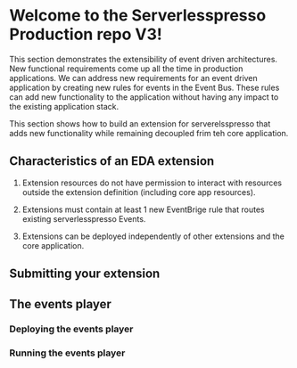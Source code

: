 # Welcome to the Serverlesspresso Production repo V3!

This section demonstrates the extensibility of event driven architectures. New functional requirements come up all the time in production applications. We can address new requirements for an event driven application by creating new rules for events in the Event Bus. These rules can add new functionality to the application without having any impact to the existing application stack.

This section shows how to build an extension for serverelsspresso that adds new functionality while remaining decoupled frim teh core application.

## Characteristics of an EDA extension

1. Extension resources do not have permission to interact with resources outside the extension definition (including core app resources).

2. Extensions must contain at least 1 new EventBrige rule that routes existing serverlesspresso Events.

3. Extensions can be deployed independently of other extensions and the core application.

## Submitting your extension

## The events player

### Deploying the events player

### Running the events player

